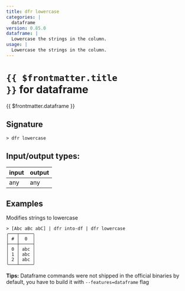 ```yaml
---
title: dfr lowercase
categories: |
  dataframe
version: 0.85.0
dataframe: |
  Lowercase the strings in the column.
usage: |
  Lowercase the strings in the column.
---
```

<!-- This file is automatically generated. Please edit the command in https://github.com/nushell/nushell instead. -->

# <code>{{ $frontmatter.title }}</code> for dataframe

<div class='command-title'>{{ $frontmatter.dataframe }}</div>

## Signature

```> dfr lowercase ```


## Input/output types:

| input | output |
| ----- | ------ |
| any   | any    |

## Examples

Modifies strings to lowercase
```shell
> [Abc aBc abC] | dfr into-df | dfr lowercase
╭───┬─────╮
│ # │  0  │
├───┼─────┤
│ 0 │ abc │
│ 1 │ abc │
│ 2 │ abc │
╰───┴─────╯

```


**Tips:** Dataframe commands were not shipped in the official binaries by default, you have to build it with `--features=dataframe` flag